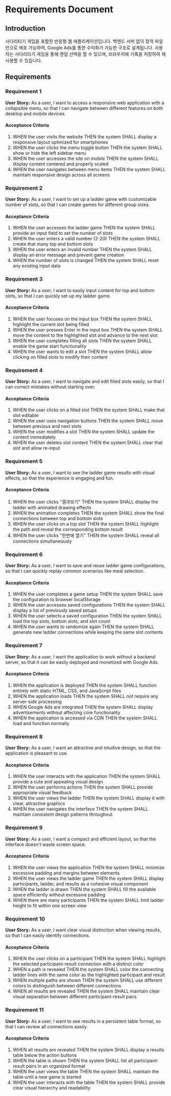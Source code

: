# Requirements Document

## Introduction

사다리타기 게임을 포함한 반응형 웹 애플리케이션입니다. 백엔드 서버 없이 정적 파일만으로 배포 가능하며, Google Ads를 통한 수익화가 가능한 구조로 설계됩니다. 사용자는 사다리타기 게임을 통해 랜덤 선택을 할 수 있으며, 브라우저에 기록을 저장하여 재사용할 수 있습니다.

## Requirements

### Requirement 1

**User Story:** As a user, I want to access a responsive web application with a collapsible menu, so that I can navigate between different features on both desktop and mobile devices.

#### Acceptance Criteria

1. WHEN the user visits the website THEN the system SHALL display a responsive layout optimized for smartphones
2. WHEN the user clicks the menu toggle button THEN the system SHALL show or hide the left sidebar menu
3. WHEN the user accesses the site on mobile THEN the system SHALL display content centered and properly scaled
4. WHEN the user navigates between menu items THEN the system SHALL maintain responsive design across all screens

### Requirement 2

**User Story:** As a user, I want to set up a ladder game with customizable number of slots, so that I can create games for different group sizes.

#### Acceptance Criteria

1. WHEN the user accesses the ladder game THEN the system SHALL provide an input field to set the number of slots
2. WHEN the user enters a valid number (2-20) THEN the system SHALL create that many top and bottom slots
3. WHEN the user enters an invalid number THEN the system SHALL display an error message and prevent game creation
4. WHEN the number of slots is changed THEN the system SHALL reset any existing input data

### Requirement 3

**User Story:** As a user, I want to easily input content for top and bottom slots, so that I can quickly set up my ladder game.

#### Acceptance Criteria

1. WHEN the user focuses on the input box THEN the system SHALL highlight the current slot being filled
2. WHEN the user presses Enter in the input box THEN the system SHALL move the content to the highlighted slot and advance to the next slot
3. WHEN the user completes filling all slots THEN the system SHALL enable the game start functionality
4. WHEN the user wants to edit a slot THEN the system SHALL allow clicking on filled slots to modify their content

### Requirement 4

**User Story:** As a user, I want to navigate and edit filled slots easily, so that I can correct mistakes without starting over.

#### Acceptance Criteria

1. WHEN the user clicks on a filled slot THEN the system SHALL make that slot editable
2. WHEN the user uses navigation buttons THEN the system SHALL move between previous and next slots
3. WHEN the user modifies a slot THEN the system SHALL update the content immediately
4. WHEN the user deletes slot content THEN the system SHALL clear that slot and allow re-input

### Requirement 5

**User Story:** As a user, I want to see the ladder game results with visual effects, so that the experience is engaging and fun.

#### Acceptance Criteria

1. WHEN the user clicks "결과보기" THEN the system SHALL display the ladder with animated drawing effects
2. WHEN the animation completes THEN the system SHALL show the final connections between top and bottom slots
3. WHEN the user clicks on a top slot THEN the system SHALL highlight the path and reveal the corresponding bottom result
4. WHEN the user clicks "한번에 열기" THEN the system SHALL reveal all connections simultaneously

### Requirement 6

**User Story:** As a user, I want to save and reuse ladder game configurations, so that I can quickly replay common scenarios like meal selection.

#### Acceptance Criteria

1. WHEN the user completes a game setup THEN the system SHALL save the configuration to browser localStorage
2. WHEN the user accesses saved configurations THEN the system SHALL display a list of previously saved setups
3. WHEN the user selects a saved configuration THEN the system SHALL load the top slots, bottom slots, and slot count
4. WHEN the user wants to randomize again THEN the system SHALL generate new ladder connections while keeping the same slot contents

### Requirement 7

**User Story:** As a user, I want the application to work without a backend server, so that it can be easily deployed and monetized with Google Ads.

#### Acceptance Criteria

1. WHEN the application is deployed THEN the system SHALL function entirely with static HTML, CSS, and JavaScript files
2. WHEN the application loads THEN the system SHALL not require any server-side processing
3. WHEN Google Ads are integrated THEN the system SHALL display advertisements without affecting core functionality
4. WHEN the application is accessed via CDN THEN the system SHALL load and function normally

### Requirement 8

**User Story:** As a user, I want an attractive and intuitive design, so that the application is pleasant to use.

#### Acceptance Criteria

1. WHEN the user interacts with the application THEN the system SHALL provide a cute and appealing visual design
2. WHEN the user performs actions THEN the system SHALL provide appropriate visual feedback
3. WHEN the user views the ladder THEN the system SHALL display it with clear, attractive graphics
4. WHEN the user navigates the interface THEN the system SHALL maintain consistent design patterns throughout

### Requirement 9

**User Story:** As a user, I want a compact and efficient layout, so that the interface doesn't waste screen space.

#### Acceptance Criteria

1. WHEN the user views the application THEN the system SHALL minimize excessive padding and margins between elements
2. WHEN the user views the ladder game THEN the system SHALL display participants, ladder, and results as a cohesive visual component
3. WHEN the ladder is drawn THEN the system SHALL fill the available space efficiently without excessive padding
4. WHEN there are many participants THEN the system SHALL limit ladder height to fit within one screen view

### Requirement 10

**User Story:** As a user, I want clear visual distinction when viewing results, so that I can easily identify connections.

#### Acceptance Criteria

1. WHEN the user clicks on a participant THEN the system SHALL highlight the selected participant-result connection with a distinct color
2. WHEN a path is revealed THEN the system SHALL color the connecting ladder lines with the same color as the highlighted participant and result
3. WHEN multiple paths are shown THEN the system SHALL use different colors to distinguish between different connections
4. WHEN all results are revealed THEN the system SHALL maintain clear visual separation between different participant-result pairs

### Requirement 11

**User Story:** As a user, I want to see results in a persistent table format, so that I can review all connections easily.

#### Acceptance Criteria

1. WHEN all results are revealed THEN the system SHALL display a results table below the action buttons
2. WHEN the table is shown THEN the system SHALL list all participant-result pairs in an organized format
3. WHEN the user views the table THEN the system SHALL maintain the table until a new game is started
4. WHEN the user interacts with the table THEN the system SHALL provide clear visual hierarchy and readability